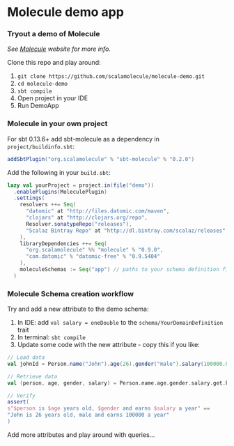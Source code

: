 # Molecule demo app

### Tryout a demo of Molecule

_See [Molecule](http://scalamolecule.org) website for more info._

Clone this repo and play around:

1. `git clone https://github.com/scalamolecule/molecule-demo.git`
2. `cd molecule-demo`
3. `sbt compile`
4. Open project in your IDE
5. Run DemoApp


### Molecule in your own project

For sbt 0.13.6+ add sbt-molecule as a dependency in `project/buildinfo.sbt`:

```scala
addSbtPlugin("org.scalamolecule" % "sbt-molecule" % "0.2.0")
```

Add the following in your `build.sbt`:

```scala
lazy val yourProject = project.in(file("demo"))
  .enablePlugins(MoleculePlugin)
  .settings(
    resolvers ++= Seq(
      "datomic" at "http://files.datomic.com/maven",
      "clojars" at "http://clojars.org/repo",
      Resolver.sonatypeRepo("releases"),
      "Scalaz Bintray Repo" at "http://dl.bintray.com/scalaz/releases"
    ),
    libraryDependencies ++= Seq(
      "org.scalamolecule" %% "molecule" % "0.9.0",
      "com.datomic" % "datomic-free" % "0.9.5404"
    ),
    moleculeSchemas := Seq("app") // paths to your schema definition files...
  )
```


### Molecule Schema creation workflow

Try and add a new attribute to the demo schema:

  1. In IDE: add `val salary = oneDouble` to the `schema/YourDomainDefinition` trait
  2. In terminal: `sbt compile`
  2. Update some code with the new attribute - copy this if you like:
  
```scala
// Load data
val johnId = Person.name("John").age(26).gender("male").salary(100000.00).save.id

// Retrieve data
val (person, age, gender, salary) = Person.name.age.gender.salary.get.head

// Verify
assert(
s"$person is $age years old, $gender and earns $salary a year" ==
"John is 26 years old, male and earns 100000 a year"
)
```
      
Add more attributes and play around with queries...

